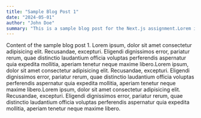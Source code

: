 ```yaml
---
title: "Sample Blog Post 1"
date: "2024-05-01"
author: "John Doe"
summary: "This is a sample blog post for the Next.js assignment.Lorem ipsum, dolor"
---
```


Content of the sample blog post 1.
Lorem ipsum, dolor sit amet consectetur adipisicing elit. Recusandae, excepturi. Eligendi dignissimos error, pariatur rerum, quae distinctio laudantium officia voluptas perferendis aspernatur quia expedita mollitia, aperiam tenetur neque maxime libero.Lorem ipsum, dolor sit amet consectetur adipisicing elit. Recusandae, excepturi. Eligendi dignissimos error, pariatur rerum, quae distinctio laudantium officia voluptas perferendis aspernatur quia expedita mollitia, aperiam tenetur neque maxime libero.Lorem ipsum, dolor sit amet consectetur adipisicing elit. Recusandae, excepturi. Eligendi dignissimos error, pariatur rerum, quae distinctio laudantium officia voluptas perferendis aspernatur quia expedita mollitia, aperiam tenetur neque maxime libero.